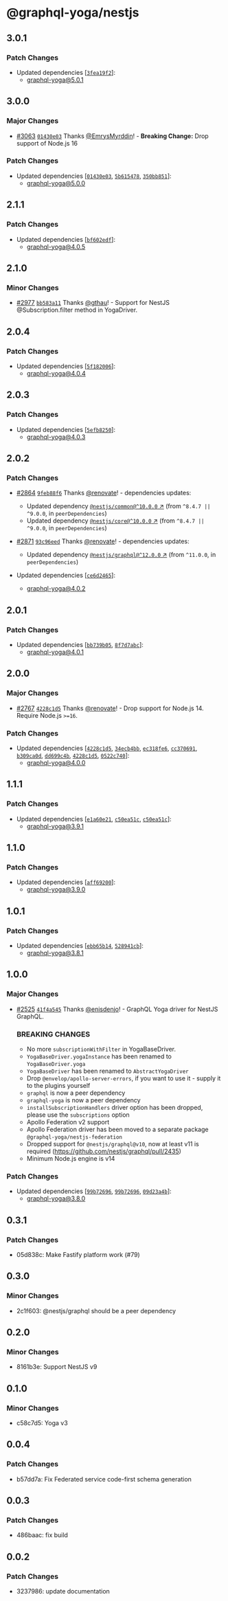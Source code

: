 # @graphql-yoga/nestjs

## 3.0.1

### Patch Changes

- Updated dependencies
  [[`3fea19f2`](https://github.com/dotansimha/graphql-yoga/commit/3fea19f2a01c85b7d837163d763fae107e8f5a53)]:
  - graphql-yoga@5.0.1

## 3.0.0

### Major Changes

- [#3063](https://github.com/dotansimha/graphql-yoga/pull/3063)
  [`01430e03`](https://github.com/dotansimha/graphql-yoga/commit/01430e03288f072a9cb09b0b898316b1f5b58a5f)
  Thanks [@EmrysMyrddin](https://github.com/EmrysMyrddin)! - **Breaking Change:** Drop support of
  Node.js 16

### Patch Changes

- Updated dependencies
  [[`01430e03`](https://github.com/dotansimha/graphql-yoga/commit/01430e03288f072a9cb09b0b898316b1f5b58a5f),
  [`5b615478`](https://github.com/dotansimha/graphql-yoga/commit/5b6154783957874281bdf180575cdf57fadb75bf),
  [`350bb851`](https://github.com/dotansimha/graphql-yoga/commit/350bb85195c01cc5b5721f7a90f6cfbe1af36aff)]:
  - graphql-yoga@5.0.0

## 2.1.1

### Patch Changes

- Updated dependencies
  [[`bf602edf`](https://github.com/dotansimha/graphql-yoga/commit/bf602edf790590de1db26b5f3fc39f895104055c)]:
  - graphql-yoga@4.0.5

## 2.1.0

### Minor Changes

- [#2977](https://github.com/dotansimha/graphql-yoga/pull/2977)
  [`bb583a11`](https://github.com/dotansimha/graphql-yoga/commit/bb583a112a99ea99e4af1af9d6d5e31adecfed3b)
  Thanks [@gthau](https://github.com/gthau)! - Support for NestJS @Subscription.filter method in
  YogaDriver.

## 2.0.4

### Patch Changes

- Updated dependencies
  [[`5f182006`](https://github.com/dotansimha/graphql-yoga/commit/5f1820066e8a340ad214b55232fcf439793f91bf)]:
  - graphql-yoga@4.0.4

## 2.0.3

### Patch Changes

- Updated dependencies
  [[`5efb8250`](https://github.com/dotansimha/graphql-yoga/commit/5efb82502da245f2fe730cc18f4af283d31a835c)]:
  - graphql-yoga@4.0.3

## 2.0.2

### Patch Changes

- [#2864](https://github.com/dotansimha/graphql-yoga/pull/2864)
  [`9feb88f6`](https://github.com/dotansimha/graphql-yoga/commit/9feb88f6804ce05c28deb4c442fc21c0f23b8db8)
  Thanks [@renovate](https://github.com/apps/renovate)! - dependencies updates:

  - Updated dependency
    [`@nestjs/common@^10.0.0` ↗︎](https://www.npmjs.com/package/@nestjs/common/v/10.0.0) (from
    `^8.4.7 || ^9.0.0`, in `peerDependencies`)
  - Updated dependency
    [`@nestjs/core@^10.0.0` ↗︎](https://www.npmjs.com/package/@nestjs/core/v/10.0.0) (from
    `^8.4.7 || ^9.0.0`, in `peerDependencies`)

- [#2871](https://github.com/dotansimha/graphql-yoga/pull/2871)
  [`93c96eed`](https://github.com/dotansimha/graphql-yoga/commit/93c96eedd43b63314a05181feea45bdedecd31b4)
  Thanks [@renovate](https://github.com/apps/renovate)! - dependencies updates:
  - Updated dependency
    [`@nestjs/graphql@^12.0.0` ↗︎](https://www.npmjs.com/package/@nestjs/graphql/v/12.0.0) (from
    `^11.0.0`, in `peerDependencies`)
- Updated dependencies
  [[`ce6d2465`](https://github.com/dotansimha/graphql-yoga/commit/ce6d24655eb3c59d9a506baf09dbe185da9a8b2b)]:
  - graphql-yoga@4.0.2

## 2.0.1

### Patch Changes

- Updated dependencies
  [[`bb739b05`](https://github.com/dotansimha/graphql-yoga/commit/bb739b0555e67a9ee40da9343cec323463a0f568),
  [`8f7d7abc`](https://github.com/dotansimha/graphql-yoga/commit/8f7d7abc7f71de33e428ea74f2903290f2b4ed70)]:
  - graphql-yoga@4.0.1

## 2.0.0

### Major Changes

- [#2767](https://github.com/dotansimha/graphql-yoga/pull/2767)
  [`4228c1d5`](https://github.com/dotansimha/graphql-yoga/commit/4228c1d54ed785fac1fb9669d861ed46659872ca)
  Thanks [@renovate](https://github.com/apps/renovate)! - Drop support for Node.js 14. Require
  Node.js `>=16`.

### Patch Changes

- Updated dependencies
  [[`4228c1d5`](https://github.com/dotansimha/graphql-yoga/commit/4228c1d54ed785fac1fb9669d861ed46659872ca),
  [`34ecb4bb`](https://github.com/dotansimha/graphql-yoga/commit/34ecb4bbad3823f1bfde8aa7e1e92139481f9daf),
  [`ec318fe6`](https://github.com/dotansimha/graphql-yoga/commit/ec318fe6d3945190abbe8b643223268ff9a5e0e9),
  [`cc370691`](https://github.com/dotansimha/graphql-yoga/commit/cc370691cc525fe5b15cb846c60621d99d313310),
  [`b309ca0d`](https://github.com/dotansimha/graphql-yoga/commit/b309ca0db1c45264878c3cec0137c3fdbd22fc97),
  [`dd699c4b`](https://github.com/dotansimha/graphql-yoga/commit/dd699c4bcef24b373ee49237c187df3f093e1dfc),
  [`4228c1d5`](https://github.com/dotansimha/graphql-yoga/commit/4228c1d54ed785fac1fb9669d861ed46659872ca),
  [`0522c740`](https://github.com/dotansimha/graphql-yoga/commit/0522c7408c69a1b72af5c220411cf19d7fa859e9)]:
  - graphql-yoga@4.0.0

## 1.1.1

### Patch Changes

- Updated dependencies
  [[`e1a60e21`](https://github.com/dotansimha/graphql-yoga/commit/e1a60e21f10813aa6d0f4673e4eb13979720c2c8),
  [`c50ea51c`](https://github.com/dotansimha/graphql-yoga/commit/c50ea51c992a6a480799655225727081585f0010),
  [`c50ea51c`](https://github.com/dotansimha/graphql-yoga/commit/c50ea51c992a6a480799655225727081585f0010)]:
  - graphql-yoga@3.9.1

## 1.1.0

### Patch Changes

- Updated dependencies
  [[`aff69200`](https://github.com/dotansimha/graphql-yoga/commit/aff69200d512c530751c617ee685f9b3f82303f8)]:
  - graphql-yoga@3.9.0

## 1.0.1

### Patch Changes

- Updated dependencies
  [[`ebb65b14`](https://github.com/dotansimha/graphql-yoga/commit/ebb65b14b29bbb4c50c6bb242262444315e99a73),
  [`528941cb`](https://github.com/dotansimha/graphql-yoga/commit/528941cb4d1670833ee0307de0c715e6b9681d7a)]:
  - graphql-yoga@3.8.1

## 1.0.0

### Major Changes

- [#2525](https://github.com/dotansimha/graphql-yoga/pull/2525)
  [`41f4a545`](https://github.com/dotansimha/graphql-yoga/commit/41f4a545637e3ab16cf8119c4950ea7fe5ab3eb6)
  Thanks [@enisdenjo](https://github.com/enisdenjo)! - GraphQL Yoga driver for NestJS GraphQL.

  ### BREAKING CHANGES

  - No more `subscriptionWithFilter` in YogaBaseDriver.
  - `YogaBaseDriver.yogaInstance` has been renamed to `YogaBaseDriver.yoga`
  - `YogaBaseDriver` has been renamed to `AbstractYogaDriver`
  - Drop `@envelop/apollo-server-errors`, if you want to use it - supply it to the plugins yourself
  - `graphql` is now a peer dependency
  - `graphql-yoga` is now a peer dependency
  - `installSubscriptionHandlers` driver option has been dropped, please use the `subscriptions`
    option
  - Apollo Federation v2 support
  - Apollo Federation driver has been moved to a separate package `@graphql-yoga/nestjs-federation`
  - Dropped support for `@nestjs/graphql@v10`, now at least v11 is required
    (https://github.com/nestjs/graphql/pull/2435)
  - Minimum Node.js engine is v14

### Patch Changes

- Updated dependencies
  [[`99b72696`](https://github.com/dotansimha/graphql-yoga/commit/99b726961b45b9c22d6383e2fe7212d21d324553),
  [`99b72696`](https://github.com/dotansimha/graphql-yoga/commit/99b726961b45b9c22d6383e2fe7212d21d324553),
  [`09d23a4b`](https://github.com/dotansimha/graphql-yoga/commit/09d23a4b3b22f520c41f3cebbe3b11ffbda39557)]:
  - graphql-yoga@3.8.0

## 0.3.1

### Patch Changes

- 05d838c: Make Fastify platform work (#79)

## 0.3.0

### Minor Changes

- 2c1f603: @nestjs/graphql should be a peer dependency

## 0.2.0

### Minor Changes

- 8161b3e: Support NestJS v9

## 0.1.0

### Minor Changes

- c58c7d5: Yoga v3

## 0.0.4

### Patch Changes

- b57dd7a: Fix Federated service code-first schema generation

## 0.0.3

### Patch Changes

- 486baac: fix build

## 0.0.2

### Patch Changes

- 3237986: update documentation
